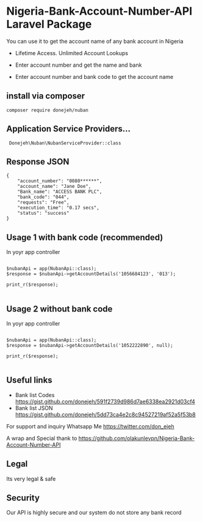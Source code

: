 # Nigeria-Bank-Account-Number-API Laravel Package
You can use it to get the account name of any bank account in Nigeria


- Lifetime Access. Unlimited Account Lookups

- Enter account number and get the name and bank

- Enter account number and bank code to get the account name


## install via composer
```
composer require donejeh/nuban
```

## Application Service Providers...
```
 Donejeh\Nuban\NubanServiceProvider::class

```


## Response JSON

``` 
{
    "account_number": "0080******",
    "account_name": "Jane Doe",
    "Bank_name": "ACCESS BANK PLC",
    "bank_code": "044",
    "requests": "Free",
    "execution_time": "0.17 secs",
    "status": "success"
}
```

## Usage 1 with bank code (recommended)
 In yoyr app controller 
```

$nubanApi = app(NubanApi::class);
$response = $nubanApi->getAccountDetails('1056684123', '013');

print_r($response);


```

## Usage 2 without bank code
 In yoyr app controller 
```

$nubanApi = app(NubanApi::class);
$response = $nubanApi->getAccountDetails('1052222890', null);

print_r($response);


```

## Useful links 
  - Bank list Codes https://gist.github.com/donejeh/591f2739d986d7ae6338ea2921d03cf4
  - Bank list JSON  https://gist.github.com/donejeh/5dd73ca4e2c8c94527219af52a5f53b8
 

For support and inquiry Whatsapp Me https://twitter.com/don_ejeh

A wrap and Special thank to https://github.com/olakunlevpn/Nigeria-Bank-Account-Number-API
## Legal
Its very legal & safe

## Security
Our API is highly secure and our system do not store any bank record

